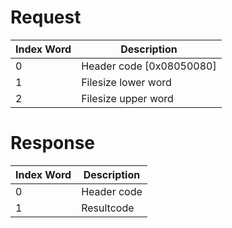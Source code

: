 # Request

| Index Word | Description                |
|------------|----------------------------|
| 0          | Header code \[0x08050080\] |
| 1          | Filesize lower word        |
| 2          | Filesize upper word        |

# Response

| Index Word | Description |
|------------|-------------|
| 0          | Header code |
| 1          | Resultcode  |